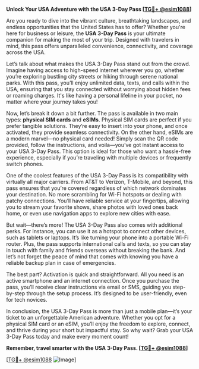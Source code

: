 **Unlock Your USA Adventure with the USA 3-Day Pass [[TG💪+ @esim1088](https://t.me/s/esim1088)]**

Are you ready to dive into the vibrant culture, breathtaking landscapes, and endless opportunities that the United States has to offer? Whether you're here for business or leisure, the **USA 3-Day Pass** is your ultimate companion for making the most of your trip. Designed with travelers in mind, this pass offers unparalleled convenience, connectivity, and coverage across the USA.

Let’s talk about what makes the USA 3-Day Pass stand out from the crowd. Imagine having access to high-speed internet wherever you go, whether you’re exploring bustling city streets or hiking through serene national parks. With this pass, you’ll enjoy unlimited data, texts, and calls within the USA, ensuring that you stay connected without worrying about hidden fees or roaming charges. It's like having a personal lifeline in your pocket, no matter where your journey takes you!

Now, let’s break it down a bit further. The pass is available in two main types: **physical SIM cards** and **eSIMs**. Physical SIM cards are perfect if you prefer tangible solutions. They’re easy to insert into your phone, and once activated, they provide seamless connectivity. On the other hand, eSIMs are a modern marvel—no physical card needed! Simply scan the QR code provided, follow the instructions, and voila—you’ve got instant access to your USA 3-Day Pass. This option is ideal for those who want a hassle-free experience, especially if you’re traveling with multiple devices or frequently switch phones.

One of the coolest features of the USA 3-Day Pass is its compatibility with virtually all major carriers. From AT&T to Verizon, T-Mobile, and beyond, this pass ensures that you’re covered regardless of which network dominates your destination. No more scrambling for Wi-Fi hotspots or dealing with patchy connections. You’ll have reliable service at your fingertips, allowing you to stream your favorite shows, share photos with loved ones back home, or even use navigation apps to explore new cities with ease.

But wait—there’s more! The USA 3-Day Pass also comes with additional perks. For instance, you can use it as a hotspot to connect other devices, such as tablets or laptops. It’s like turning your phone into a portable Wi-Fi router. Plus, the pass supports international calls and texts, so you can stay in touch with family and friends overseas without breaking the bank. And let’s not forget the peace of mind that comes with knowing you have a reliable backup plan in case of emergencies.

The best part? Activation is quick and straightforward. All you need is an active smartphone and an internet connection. Once you purchase the pass, you’ll receive clear instructions via email or SMS, guiding you step-by-step through the setup process. It’s designed to be user-friendly, even for tech novices.

In conclusion, the USA 3-Day Pass is more than just a mobile plan—it’s your ticket to an unforgettable American adventure. Whether you opt for a physical SIM card or an eSIM, you’ll enjoy the freedom to explore, connect, and thrive during your short but impactful stay. So why wait? Grab your USA 3-Day Pass today and make every moment count!

**Remember, travel smarter with the USA 3-Day Pass. [[TG💪+ @esim1088](https://t.me/s/esim1088)]**

[[TG💪+ @esim1088](https://t.me/s/esim1088) ![Image](https://i.postimg.cc/Y0z9fWf4/image.png)]